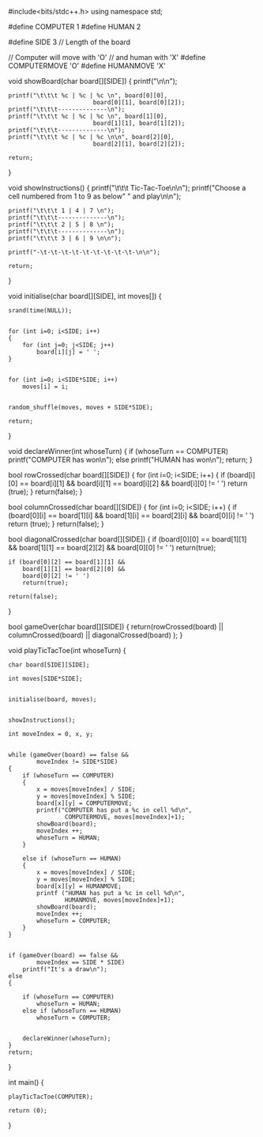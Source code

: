 #include<bits/stdc++.h>
using namespace std;

#define COMPUTER 1
#define HUMAN 2

#define SIDE 3 // Length of the board

// Computer will move with 'O'
// and human with 'X'
#define COMPUTERMOVE 'O'
#define HUMANMOVE 'X'


void showBoard(char board[][SIDE])
{
	printf("\n\n");
	
	printf("\t\t\t %c | %c | %c \n", board[0][0],
							board[0][1], board[0][2]);
	printf("\t\t\t--------------\n");
	printf("\t\t\t %c | %c | %c \n", board[1][0],
							board[1][1], board[1][2]);
	printf("\t\t\t--------------\n");
	printf("\t\t\t %c | %c | %c \n\n", board[2][0],
							board[2][1], board[2][2]);

	return;
}


void showInstructions()
{
	printf("\t\t\t Tic-Tac-Toe\n\n");
	printf("Choose a cell numbered from 1 to 9 as below"
			" and play\n\n");
	
	printf("\t\t\t 1 | 4 | 7 \n");
	printf("\t\t\t--------------\n");
	printf("\t\t\t 2 | 5 | 8 \n");
	printf("\t\t\t--------------\n");
	printf("\t\t\t 3 | 6 | 9 \n\n");
	
	printf("-\t-\t-\t-\t-\t-\t-\t-\t-\t-\n\n");

	return;
}



void initialise(char board[][SIDE], int moves[])
{

	srand(time(NULL));
	
	
	for (int i=0; i<SIDE; i++)
	{
		for (int j=0; j<SIDE; j++)
			board[i][j] = ' ';
	}
	
	
	for (int i=0; i<SIDE*SIDE; i++)
		moves[i] = i;

	
	random_shuffle(moves, moves + SIDE*SIDE);
	
	return;
}


void declareWinner(int whoseTurn)
{
	if (whoseTurn == COMPUTER)
		printf("COMPUTER has won\n");
	else
		printf("HUMAN has won\n");
	return;
}


bool rowCrossed(char board[][SIDE])
{
	for (int i=0; i<SIDE; i++)
	{
		if (board[i][0] == board[i][1] &&
			board[i][1] == board[i][2] &&
			board[i][0] != ' ')
			return (true);
	}
	return(false);
}


bool columnCrossed(char board[][SIDE])
{
	for (int i=0; i<SIDE; i++)
	{
		if (board[0][i] == board[1][i] &&
			board[1][i] == board[2][i] &&
			board[0][i] != ' ')
			return (true);
	}
	return(false);
}


bool diagonalCrossed(char board[][SIDE])
{
	if (board[0][0] == board[1][1] &&
		board[1][1] == board[2][2] &&
		board[0][0] != ' ')
		return(true);
		
	if (board[0][2] == board[1][1] &&
		board[1][1] == board[2][0] &&
		board[0][2] != ' ')
		return(true);

	return(false);
}


bool gameOver(char board[][SIDE])
{
	return(rowCrossed(board) || columnCrossed(board)
			|| diagonalCrossed(board) );
}

void playTicTacToe(int whoseTurn)
{
	
	char board[SIDE][SIDE];
	
	int moves[SIDE*SIDE];
	

	initialise(board, moves);
	
	
	showInstructions();
	
	int moveIndex = 0, x, y;
	
	
	while (gameOver(board) == false &&
			moveIndex != SIDE*SIDE)
	{
		if (whoseTurn == COMPUTER)
		{
			x = moves[moveIndex] / SIDE;
			y = moves[moveIndex] % SIDE;
			board[x][y] = COMPUTERMOVE;
			printf("COMPUTER has put a %c in cell %d\n",
					COMPUTERMOVE, moves[moveIndex]+1);
			showBoard(board);
			moveIndex ++;
			whoseTurn = HUMAN;
		}
		
		else if (whoseTurn == HUMAN)
		{
			x = moves[moveIndex] / SIDE;
			y = moves[moveIndex] % SIDE;
			board[x][y] = HUMANMOVE;
			printf ("HUMAN has put a %c in cell %d\n",
					HUMANMOVE, moves[moveIndex]+1);
			showBoard(board);
			moveIndex ++;
			whoseTurn = COMPUTER;
		}
	}


	if (gameOver(board) == false &&
			moveIndex == SIDE * SIDE)
		printf("It's a draw\n");
	else
	{
		
		if (whoseTurn == COMPUTER)
			whoseTurn = HUMAN;
		else if (whoseTurn == HUMAN)
			whoseTurn = COMPUTER;
		
		
		declareWinner(whoseTurn);
	}
	return;
}


int main()
{
	
	playTicTacToe(COMPUTER);
	
	return (0);
}
